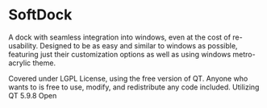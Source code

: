 # SoftDock
A dock with seamless integration into windows, even at the cost of re-usability. Designed to be as easy and similar to windows as possible, featuring just their customization options as well as using windows metro-acrylic theme.

Covered under LGPL License, using the free version of QT. Anyone who wants to is free to use, modify, and redistribute any code included.
Utilizing QT 5.9.8 Open 
